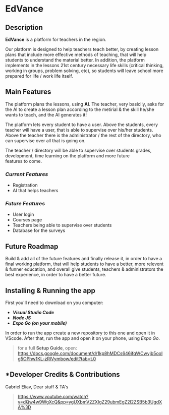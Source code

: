 # EdVance

## Description
**EdVance** is a platform for teachers in the region.

Our platform is designed to help teachers teach better, by creating lesson plans that include more effective methods of teaching, that will help students to understand the material better. In addition, the platform implements in the lessons 21st century necessary life skills (critical thinking, working in groups, problem solving, etc), so students will leave school more prepared for life / work life itself. 

## Main Features
The platform plans the lessons, using **AI**. The teacher, very basiclly, asks for the AI to create a lesson plan according to the metirial & the skill he/she wants to teach, and the AI generates it!

The platform lets every student to have a user. Above the students, every teacher will have a user, that is able to supervise over his/her students. Above the teacher there is the administrator / the rest of the directory, who can supervise over all that is going on. 

The teacher / directory will be able to supervise over students grades, development, time learning on the platform and more future features to come.

### ***Current Features***
* Registration 
* AI that helps teachers

### ***Future Features***
* User login 
* Courses page
* Teachers being able to supervise over students
* Database for the surveys 
 
## Future Roadmap
Build & add all of the future features and finally release it, in order to have a final working platform, that will help students to have a better, more relevent & funner education, and overall give students, teachers & administrators the best experience, in order to have a better future. 

## Installing & Running the app
First you'll need to download on you computer:
* ***Visual Studio Code***
* ***Node JS***
* ***Expo Go (on your mobile)***

In order to run the app create a new repository to this one and open it in VScode. After that, run the app and open it on your phone, using *Expo Go*.

> for a full **Setup Guide**, open: https://docs.google.com/document/d/1kp8hMDCs646ifqWCwvjb5ooIg5OPhw1KL-zRlVymbow/edit?tab=t.0

## ***Developer Credits & Contributions**
Gabriel Eliav, Dear stuff & TA's

> https://www.youtube.com/watch?v=dQw4w9WgXcQ&pp=ygUXbmV2ZXIgZ29ubmEgZ2l2ZSB5b3UgdXA%3D




